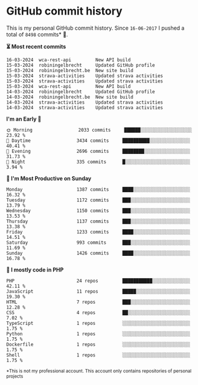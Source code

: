 # GitHub commit history
This is my personal GitHub commit history. Since <!--START_SECTION:first-commit-date-->`16-06-2017`<!--END_SECTION:first-commit-date--> I pushed a total of <!--START_SECTION:total-commit-count-->`8498`<!--END_SECTION:total-commit-count--> commits* 🎉.

<!--START_SECTION:most-recent-commits-->
**⏳ Most recent commits**
                                        
```text
16-03-2024  wca-rest-api         New API build
15-03-2024  robiningelbrecht     Updated GitHub profile
15-03-2024  robiningelbrecht.be  New site build
15-03-2024  strava-activities    Updated strava activities
15-03-2024  strava-activities    Updated strava activities
15-03-2024  wca-rest-api         New API build
14-03-2024  robiningelbrecht     Updated GitHub profile
14-03-2024  robiningelbrecht.be  New site build
14-03-2024  strava-activities    Updated strava activities
14-03-2024  strava-activities    Updated strava activities
```
<!--END_SECTION:most-recent-commits-->  

<!--START_SECTION:commits-per-day-time-->
**I&#039;m an Early 🐤**

```text
🌞 Morning                 2033 commits     ██████░░░░░░░░░░░░░░░░░░░   23.92 %
🌆 Daytime                 3434 commits     ██████████░░░░░░░░░░░░░░░   40.41 %
🌃 Evening                 2696 commits     ████████░░░░░░░░░░░░░░░░░   31.73 %
🌙 Night                   335 commits      █░░░░░░░░░░░░░░░░░░░░░░░░   3.94 %
```
<!--END_SECTION:commits-per-day-time-->  

<!--START_SECTION:commits-per-weekday-->
**📅 I&#039;m Most Productive on Sunday**

```text
Monday                    1387 commits     ████░░░░░░░░░░░░░░░░░░░░░   16.32 %
Tuesday                   1172 commits     ███░░░░░░░░░░░░░░░░░░░░░░   13.79 %
Wednesday                 1150 commits     ███░░░░░░░░░░░░░░░░░░░░░░   13.53 %
Thursday                  1137 commits     ███░░░░░░░░░░░░░░░░░░░░░░   13.38 %
Friday                    1233 commits     ████░░░░░░░░░░░░░░░░░░░░░   14.51 %
Saturday                  993 commits      ███░░░░░░░░░░░░░░░░░░░░░░   11.69 %
Sunday                    1426 commits     ████░░░░░░░░░░░░░░░░░░░░░   16.78 %
```
<!--END_SECTION:commits-per-weekday-->  

<!--START_SECTION:repos-per-language-->
**💬 I mostly code in PHP**

```text
PHP                       24 repos         ███████████░░░░░░░░░░░░░░   42.11 %
JavaScript                11 repos         █████░░░░░░░░░░░░░░░░░░░░   19.30 %
HTML                      7 repos          ███░░░░░░░░░░░░░░░░░░░░░░   12.28 %
CSS                       4 repos          ██░░░░░░░░░░░░░░░░░░░░░░░   7.02 %
TypeScript                1 repos          ░░░░░░░░░░░░░░░░░░░░░░░░░   1.75 %
Python                    1 repos          ░░░░░░░░░░░░░░░░░░░░░░░░░   1.75 %
Dockerfile                1 repos          ░░░░░░░░░░░░░░░░░░░░░░░░░   1.75 %
Shell                     1 repos          ░░░░░░░░░░░░░░░░░░░░░░░░░   1.75 %
```
<!--END_SECTION:repos-per-language-->  

<sub>*This is not my professional account. This account only contains repositories of personal projects</sub>

